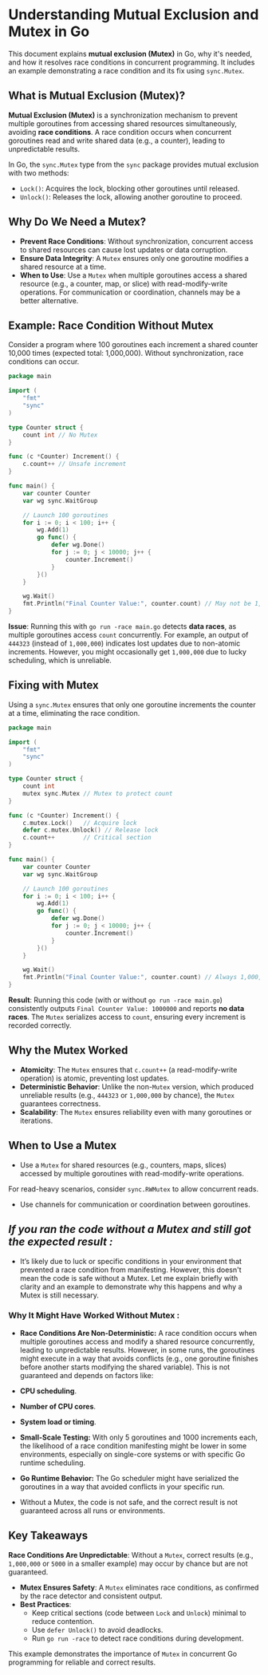 # Understanding Mutual Exclusion and Mutex in Go

This document explains **mutual exclusion (Mutex)** in Go, why it's needed, and how it resolves race conditions in concurrent programming. It includes an example demonstrating a race condition and its fix using `sync.Mutex`.

## What is Mutual Exclusion (Mutex)?

**Mutual Exclusion (Mutex)** is a synchronization mechanism to prevent multiple goroutines from accessing shared resources simultaneously, avoiding **race conditions**. A race condition occurs when concurrent goroutines read and write shared data (e.g., a counter), leading to unpredictable results.

In Go, the `sync.Mutex` type from the `sync` package provides mutual exclusion with two methods:

- `Lock()`: Acquires the lock, blocking other goroutines until released.
- `Unlock()`: Releases the lock, allowing another goroutine to proceed.

## Why Do We Need a Mutex?

- **Prevent Race Conditions**: Without synchronization, concurrent access to shared resources can cause lost updates or data corruption.
- **Ensure Data Integrity**: A `Mutex` ensures only one goroutine modifies a shared resource at a time.
- **When to Use**: Use a `Mutex` when multiple goroutines access a shared resource (e.g., a counter, map, or slice) with read-modify-write operations. For communication or coordination, channels may be a better alternative.

## Example: Race Condition Without Mutex

Consider a program where 100 goroutines each increment a shared counter 10,000 times (expected total: 1,000,000). Without synchronization, race conditions can occur.

```go
package main

import (
	"fmt"
	"sync"
)

type Counter struct {
	count int // No Mutex
}

func (c *Counter) Increment() {
	c.count++ // Unsafe increment
}

func main() {
	var counter Counter
	var wg sync.WaitGroup

	// Launch 100 goroutines
	for i := 0; i < 100; i++ {
		wg.Add(1)
		go func() {
			defer wg.Done()
			for j := 0; j < 10000; j++ {
				counter.Increment()
			}
		}()
	}

	wg.Wait()
	fmt.Println("Final Counter Value:", counter.count) // May not be 1,000,000
}
```

**Issue**: Running this with `go run -race main.go` detects **data races**, as multiple goroutines access `count` concurrently. For example, an output of `444323` (instead of `1,000,000`) indicates lost updates due to non-atomic increments. However, you might occasionally get `1,000,000` due to lucky scheduling, which is unreliable.

## Fixing with Mutex

Using a `sync.Mutex` ensures that only one goroutine increments the counter at a time, eliminating the race condition.

```go
package main

import (
	"fmt"
	"sync"
)

type Counter struct {
	count int
	mutex sync.Mutex // Mutex to protect count
}

func (c *Counter) Increment() {
	c.mutex.Lock()   // Acquire lock
	defer c.mutex.Unlock() // Release lock
	c.count++        // Critical section
}

func main() {
	var counter Counter
	var wg sync.WaitGroup

	// Launch 100 goroutines
	for i := 0; i < 100; i++ {
		wg.Add(1)
		go func() {
			defer wg.Done()
			for j := 0; j < 10000; j++ {
				counter.Increment()
			}
		}()
	}

	wg.Wait()
	fmt.Println("Final Counter Value:", counter.count) // Always 1,000,000
}
```

**Result**: Running this code (with or without `go run -race main.go`) consistently outputs `Final Counter Value: 1000000` and reports **no data races**. The `Mutex` serializes access to `count`, ensuring every increment is recorded correctly.

## Why the Mutex Worked

- **Atomicity**: The `Mutex` ensures that `c.count++` (a read-modify-write operation) is atomic, preventing lost updates.
- **Deterministic Behavior**: Unlike the non-`Mutex` version, which produced unreliable results (e.g., `444323` or `1,000,000` by chance), the `Mutex` guarantees correctness.
- **Scalability**: The `Mutex` ensures reliability even with many goroutines or iterations.

## When to Use a Mutex

- Use a `Mutex` for shared resources (e.g., counters, maps, slices) accessed by multiple goroutines with read-modify-write operations.

For read-heavy scenarios, consider `sync.RWMutex` to allow concurrent reads.

- Use channels for communication or coordination between goroutines.

## *If you ran the code without a Mutex and still got the expected result :*

- It’s likely due to luck or specific conditions in your environment that prevented a race condition from manifesting. However, this doesn't mean the code is safe without a Mutex. Let me explain briefly with clarity and an example to demonstrate why this happens and why a Mutex is still necessary.

 ### **Why It Might Have Worked Without Mutex :**
 - **Race Conditions Are Non-Deterministic:** A race condition occurs when multiple goroutines access and modify a shared resource concurrently, leading to unpredictable results. However, in some runs, the goroutines might execute in a way that avoids conflicts (e.g., one goroutine finishes before another starts modifying the shared variable). This is not guaranteed and depends on factors like:

- **CPU scheduling**.
- **Number of CPU cores**.
- **System load or timing**.


- **Small-Scale Testing:** With only 5 goroutines and 1000 increments each, the likelihood of a race condition manifesting might be lower in some environments, especially on single-core systems or with specific Go runtime scheduling.
- **Go Runtime Behavior:** The Go scheduler might have serialized the goroutines in a way that avoided conflicts in your specific run.

- Without a Mutex, the code is not safe, and the correct result is not guaranteed across all runs or environments.

## Key Takeaways

**Race Conditions Are Unpredictable**: Without a `Mutex`, correct results (e.g., `1,000,000` or `5000` in a smaller example) may occur by chance but are not guaranteed.

- **Mutex Ensures Safety**: A `Mutex` eliminates race conditions, as confirmed by the race detector and consistent output.
- **Best Practices**:
  - Keep critical sections (code between `Lock` and `Unlock`) minimal to reduce contention.
  - Use `defer Unlock()` to avoid deadlocks.
  - Run `go run -race` to detect race conditions during development.

This example demonstrates the importance of `Mutex` in concurrent Go programming for reliable and correct results.